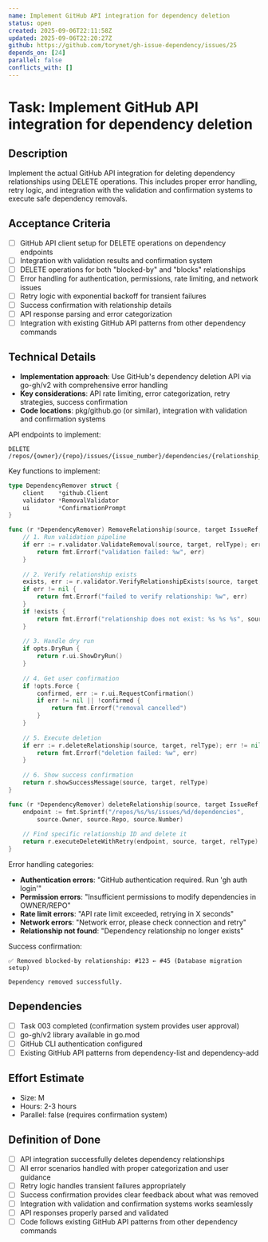 ```yaml
---
name: Implement GitHub API integration for dependency deletion
status: open
created: 2025-09-06T22:11:58Z
updated: 2025-09-06T22:20:27Z
github: https://github.com/torynet/gh-issue-dependency/issues/25
depends_on: [24]
parallel: false
conflicts_with: []
---
```


# Task: Implement GitHub API integration for dependency deletion

## Description
Implement the actual GitHub API integration for deleting dependency relationships using DELETE operations. This includes proper error handling, retry logic, and integration with the validation and confirmation systems to execute safe dependency removals.

## Acceptance Criteria
- [ ] GitHub API client setup for DELETE operations on dependency endpoints
- [ ] Integration with validation results and confirmation system
- [ ] DELETE operations for both "blocked-by" and "blocks" relationships
- [ ] Error handling for authentication, permissions, rate limiting, and network issues
- [ ] Retry logic with exponential backoff for transient failures
- [ ] Success confirmation with relationship details
- [ ] API response parsing and error categorization
- [ ] Integration with existing GitHub API patterns from other dependency commands

## Technical Details
- **Implementation approach**: Use GitHub's dependency deletion API via go-gh/v2 with comprehensive error handling
- **Key considerations**: API rate limiting, error categorization, retry strategies, success confirmation
- **Code locations**: pkg/github.go (or similar), integration with validation and confirmation systems

API endpoints to implement:
```
DELETE /repos/{owner}/{repo}/issues/{issue_number}/dependencies/{relationship_id}
```

Key functions to implement:
```go
type DependencyRemover struct {
    client    *github.Client
    validator *RemovalValidator
    ui        *ConfirmationPrompt
}

func (r *DependencyRemover) RemoveRelationship(source, target IssueRef, relType string, opts RemoveOptions) error {
    // 1. Run validation pipeline
    if err := r.validator.ValidateRemoval(source, target, relType); err != nil {
        return fmt.Errorf("validation failed: %w", err)
    }
    
    // 2. Verify relationship exists
    exists, err := r.validator.VerifyRelationshipExists(source, target, relType)
    if err != nil {
        return fmt.Errorf("failed to verify relationship: %w", err)
    }
    if !exists {
        return fmt.Errorf("relationship does not exist: %s %s %s", source, relType, target)
    }
    
    // 3. Handle dry run
    if opts.DryRun {
        return r.ui.ShowDryRun()
    }
    
    // 4. Get user confirmation
    if !opts.Force {
        confirmed, err := r.ui.RequestConfirmation()
        if err != nil || !confirmed {
            return fmt.Errorf("removal cancelled")
        }
    }
    
    // 5. Execute deletion
    if err := r.deleteRelationship(source, target, relType); err != nil {
        return fmt.Errorf("deletion failed: %w", err)
    }
    
    // 6. Show success confirmation
    return r.showSuccessMessage(source, target, relType)
}

func (r *DependencyRemover) deleteRelationship(source, target IssueRef, relType string) error {
    endpoint := fmt.Sprintf("/repos/%s/%s/issues/%d/dependencies", 
        source.Owner, source.Repo, source.Number)
    
    // Find specific relationship ID and delete it
    return r.executeDeleteWithRetry(endpoint, source, target, relType)
}
```

Error handling categories:
- **Authentication errors**: "GitHub authentication required. Run 'gh auth login'"
- **Permission errors**: "Insufficient permissions to modify dependencies in OWNER/REPO"  
- **Rate limit errors**: "API rate limit exceeded, retrying in X seconds"
- **Network errors**: "Network error, please check connection and retry"
- **Relationship not found**: "Dependency relationship no longer exists"

Success confirmation:
```text
✅ Removed blocked-by relationship: #123 ← #45 (Database migration setup)

Dependency removed successfully.
```

## Dependencies
- [ ] Task 003 completed (confirmation system provides user approval)
- [ ] go-gh/v2 library available in go.mod
- [ ] GitHub CLI authentication configured
- [ ] Existing GitHub API patterns from dependency-list and dependency-add

## Effort Estimate
- Size: M
- Hours: 2-3 hours
- Parallel: false (requires confirmation system)

## Definition of Done
- [ ] API integration successfully deletes dependency relationships
- [ ] All error scenarios handled with proper categorization and user guidance
- [ ] Retry logic handles transient failures appropriately
- [ ] Success confirmation provides clear feedback about what was removed
- [ ] Integration with validation and confirmation systems works seamlessly
- [ ] API responses properly parsed and validated
- [ ] Code follows existing GitHub API patterns from other dependency commands